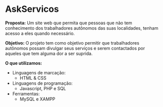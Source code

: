# AskServicos

**Proposta:** Um site web que permita que pessoas que não tem conhecimento dos trabalhadores autônomos das suas localidades, tenham acesso a eles quando necessário.


**Objetivo:** O projeto tem como objetivo permitir que trabalhadores autônomos possam divulgar seus serviços e serem contactados por aqueles que tem alguma dor a ser suprida.


**O que utilizamos:**
  - Linguagens de marcação:
    - HTML & CSS
  - Linguagens de programação:
    - Javascript, PHP e SQL
  - Ferramentas:
    - MySQL e XAMPP 
